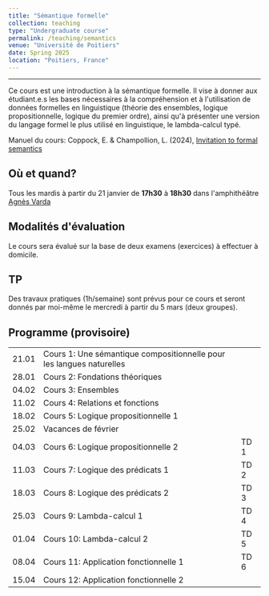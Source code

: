 ```yaml
---
title: "Sémantique formelle"
collection: teaching
type: "Undergraduate course"
permalink: /teaching/semantics
venue: "Université de Poitiers"
date: Spring 2025
location: "Poitiers, France"
---
```


-----------------------------------------------------------------------------------------------
Ce cours est une introduction à la sémantique formelle. Il vise à donner aux étudiant.e.s les bases nécessaires à la compréhension et à l'utilisation de données formelles en linguistique (théorie des ensembles, logique propositionnelle, logique du premier ordre), ainsi qu'à présenter une version du langage formel le plus utilisé en linguistique, le lambda-calcul typé.

Manuel du cours: Coppock, E. & Champollion, L. (2024), [Invitation to formal semantics](https://eecoppock.info/bootcamp/semantics-boot-camp.pdf)

## Où et quand?
Tous les mardis à partir du 21 janvier de **17h30** à **18h30** dans l'amphithéâtre [Agnès Varda](https://www.youtube.com/watch?v=sRR0_VJFqwg)


## Modalités d'évaluation
Le cours sera évalué sur la base de deux examens (exercices) à effectuer à domicile.

## TP
Des travaux pratiques (1h/semaine) sont prévus pour ce cours et seront donnés par moi-même le mercredi à partir du 5 mars (deux groupes).



## Programme (provisoire)

|   |                  |  |
|---|------------------|--|
| 21.01 | Cours 1: Une sémantique compositionnelle pour les langues naturelles     | |
| 28.01 | Cours 2: Fondations théoriques | |
| 04.02 | Cours 3: Ensembles      | |
| 11.02 | Cours 4: Relations et fonctions      | |
| 18.02 | Cours 5: Logique propositionnelle 1     | |
| 25.02 | Vacances de février     | |
| 04.03 | Cours 6: Logique propositionnelle 2     | TD 1 |
| 11.03 | Cours 7: Logique des prédicats 1 | TD 2 |
| 18.03 | Cours 8: Logique des prédicats 2 | TD 3 |
| 25.03 | Cours 9: Lambda-calcul 1  | TD 4 |
| 01.04 | Cours 10: Lambda-calcul 2  | TD 5 |
| 08.04 | Cours 11: Application fonctionnelle 1  | TD 6 |
| 15.04 | Cours 12: Application fonctionnelle 2  |  |
